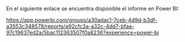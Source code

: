 En el siguiente enlace se encuentra disponible el informe en Power BI:

https://app.powerbi.com/groups/a30adac1-7ceb-4d9d-b3df-a3553c348578/reports/a92cfc3a-a32c-4dd7-bfaa-97c19637ed2a/5bac112363507f0a8236?experience=power-bi
